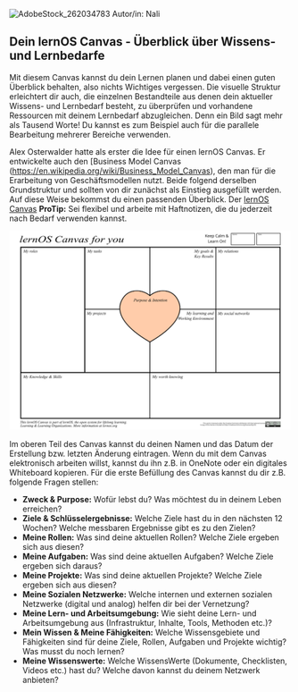
![AdobeStock_262034783](https://user-images.githubusercontent.com/117161147/205623406-5585277b-28cc-4203-8834-d681cc14ae12.jpeg)
Autor/in: Nali


## Dein lernOS Canvas - Überblick über Wissens- und Lernbedarfe

Mit diesem Canvas kannst du dein Lernen planen und dabei einen guten Überblick behalten, also nichts Wichtiges vergessen.
Die visuelle Struktur erleichtert dir auch, die einzelnen Bestandteile aus denen dein aktueller Wissens- und Lernbedarf besteht, zu überprüfen und vorhandene Ressourcen mit deinem Lernbedarf abzugleichen. Denn ein Bild sagt mehr als Tausend Worte!
Du kannst es zum Beispiel auch für die parallele Bearbeitung mehrerer Bereiche verwenden.

Alex Osterwalder hatte als erster die Idee für einen lernOS Canvas. Er entwickelte auch den [Business Model Canvas (https://en.wikipedia.org/wiki/Business_Model_Canvas), den man für die Erarbeitung von Geschäftsmodellen nutzt.
Beide folgend derselben Grundstruktur und sollten von dir zunächst als Einstieg ausgefüllt werden. Auf diese Weise bekommst du einen passenden Überblick.
Der [lernOS Canvas](https://raw.githubusercontent.com/cogneon/lernos-zettelkasten/main/en/src/images/lernOS-Canvas-for-you-Canvas-de.png)
**ProTip:** Sei flexibel und arbeite mit Haftnotizen, die du jederzeit nach Bedarf verwenden kannst.

![lernOS Canvas](images/lernOS-Canvas-for-you-Canvas-de.png)

Im oberen Teil des Canvas kannst du deinen Namen und das Datum der Erstellung bzw. letzten Änderung eintragen. Wenn du mit dem Canvas elektronisch arbeiten willst, kannst du ihn z.B. in OneNote oder ein digitales Whiteboard kopieren. Für die erste Befüllung des Canvas kannst du dir z.B. folgende Fragen stellen:

* **Zweck & Purpose:** Wofür lebst du? Was möchtest du in deinem Leben erreichen?
* **Ziele & Schlüsselergebnisse:** Welche Ziele hast du in den nächsten 12 Wochen? Welche messbaren Ergebnisse gibt es zu den Zielen?
* **Meine Rollen:** Was sind deine aktuellen Rollen? Welche Ziele ergeben sich aus diesen?
* **Meine Aufgaben:**  Was sind deine aktuellen Aufgaben? Welche Ziele ergeben sich daraus?
* **Meine Projekte:** Was sind deine aktuellen Projekte? Welche Ziele ergeben sich aus diesen?
* **Meine Sozialen Netzwerke:** Welche internen und externen sozialen Netzwerke (digital und analog) helfen dir bei der Vernetzung?
* **Meine Lern- und Arbeitsumgebung:** Wie sieht deine Lern- und Arbeitsumgebung aus (Infrastruktur, Inhalte, Tools, Methoden etc.)?
* **Mein Wissen & Meine Fähigkeiten:** Welche Wissensgebiete und Fähigkeiten sind für deine Ziele, Rollen, Aufgaben und Projekte wichtig? Was musst du noch lernen?
* **Meine Wissenswerte:** Welche WissensWerte (Dokumente, Checklisten, Videos etc.) hast du? Welche davon kannst du deinem Netzwerk anbieten?

<script src="https://giscus.app/client.js"
        data-repo="cogneon/lernos-zettelkasten"
        data-repo-id="R_kgDOI5YY1w"
        data-category="Announcements"
        data-category-id="DIC_kwDOI5YY184CUTx3"
        data-mapping="pathname"
        data-strict="0"
        data-reactions-enabled="1"
        data-emit-metadata="0"
        data-input-position="bottom"
        data-theme="light"
        data-lang="en"
        crossorigin="anonymous"
        async>
</script>
